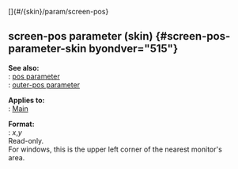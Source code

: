 []{#/{skin}/param/screen-pos}    
## screen-pos parameter (skin) {#screen-pos-parameter-skin byondver="515"}    
**See also:**    
:   [pos parameter](ref/%7Bskin%7D/param/pos)    
:   [outer-pos parameter](ref/%7Bskin%7D/param/outer-pos)    
<!-- -->    
**Applies to:**    
:   [Main](ref/%7Bskin%7D/control/main)    
<!-- -->    
**Format:**    
:   *x*,*y*    
Read-only.    
For windows, this is the upper left corner of the nearest monitor\'s    
area.  